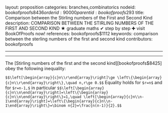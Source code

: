 layout: proposition
categories: branches,combinatorics
nodeid: bookofproofs$8436
orderid: 90000
parentid: bookofproofs$293
title: Comparison between the Stirling numbers of the First and Second Kind
description: COMPARISON BETWEEN THE STIRLING NUMBERS OF THE FIRST AND SECOND KIND &#9733; graduate maths &#10004; step by step &#10010; visit BookOfProofs now!
references: bookofproofs$1112
keywords: comparison between the sterling numbers of the first and second kind
contributors: bookofproofs

---


---

The [Stirling numbers of the first and the second kind][bookofproofs$8425] obey the following inequality:

`$$\left[\begin{array}{c}n\\r\end{array}\right]\ge \left\{\begin{array}{c}n\\r\end{array}\right\},\quad n,r\ge 0.$$`
Equality holds for `$r=n$` and for `$r=n-1,$` in particular `$$\left[\begin{array}{c}n\\n\end{array}\right]=\left\{\begin{array}{c}n\\n\end{array}\right\}=1,\quad \left[\begin{array}{c}n\\n-1\end{array}\right]=\left\{\begin{array}{c}n\\n-1\end{array}\right\}=\binom n{2}=\frac{n(n-1)}{2}.$$`
